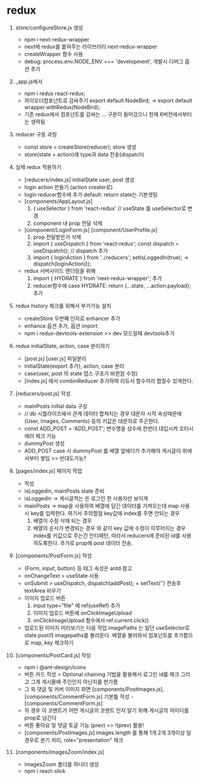 # redux
1. store/configureStore.js 생성
    - npm i next-redux-wrapper
    - next에 redux를 붙혀주는 라이브러리 next-redux-wrapper
    - createWrapper 함수 사용
    - debug: process.env.NODE_ENV === 'development', 개발시 디버그 옵션 추가

2. _app.js에서
    - npm i redux react-redux;
    - 하이오더컴포넌트로 감싸주기
    export default NodeBird; ->
    export default wrapper.withRedux(NodeBird);
    * 기존 redux에서 컴포넌트를 감싸는 <Provider store={store}> ... </Provider> 구문이 들어갔으니 현재 6버전에서부터는 생략됨 

3. reducer 구동 과정
    - const store = createStore(reducer); store 생성
    - store(state + action)에 type과 data 전송(dispatch)

4. 실제 redux 적용하기    
    - [reducers/index.js] initialState user, post 생성
    - login action 만들기 (action creater로)
    - login reducer함수에 추가 default: return state는 기본셋팅
    - [components/AppLayout.js] 
        1. { useSelector } from 'react-redux' // useState 를 useSelector로 변경
        2. component 내 prop 전달 삭제
    - [component/LoginForm.js] [component/UserProfile.js]
        1. prop 전달받은거 삭제
        2. import { useDispatch } from 'react-redux'; const dispatch = useDispatch(); // dispatch 추가
        3. import { loginAction } from '../reducers'; setIsLoggedIn(true); -> dispatch(loginAction());
    - redux 서버사이드 렌더링을 위해
        1. import { HYDRATE } from 'next-redux-wrapper'; 추가
        2. reducer함수에 
            case HYDRATE:
                return {...state, ...action.payload}; 추가

5. redux history 체크를 위해서 부가기능 설치
    - createStore 두번째 인자로 enhancer 추가
    - enhance 옵션 추가, 옵션 import
    - npm i redux-devtools-extension >> dev 모드일때 devtools추가

6. redux initialState, action, case 분리하기
    - [post.js] [user.js] 파일분리
    - initialState(export 추가), action, case 분리
    - case(user, post 의 state 뎁스 구조가 바뀐점 수정)
    - [index.js] 에서 combinReducer 추가하여 리듀서 함수끼리 합칠수 있게한다.

7. [reducers/post.js] 작성
    - mainPosts initial data 구성
    - // db 시퀄라이즈에서 관계 데이터 합쳐지는 경우 대문자 시작 속성때문에 (User, Images, Comments) 등의 키값은 대문자로 주곤한다.
    - const ADD_POST = 'ADD_POST'; 변수명을 상수에 한번더 대입시켜 오타시 에러 체크 가능
    - dummyPost 생성
    - ADD_POST case 시 dummyPost 를 배열 앞에다가 추가해야 게시글이 위에서부터 쌓임 >> 반대도가능?

8. [pages/index.js] 페이지 작업
    - <PostForm /> <PostCard /> 작성
    - isLoggedin, mainPosts state 준비
    - isLoggedin -> 게시글적는 <PostForm /> 은 로그인 한 사용자만 보이게
    - mainPosts -> map을 사용하여 배열에 담긴 데이터를 가져오는데 map 사용시 key를 입력한다. 여기서 주의할점 key값에 index를 주면 안되는 경우
        1. 배열이 수정 삭제 되는 경우
        2. 배열의 순서가 변경되는 경우
    와 같이 key 값에 수정이 이루어지는 경우 index를 키값으로 주는건 안티패턴,
    따라서 reducers에 준비된 id를 사용하도록한다. 추가로 prop에 post 데이터 전송.

9. [components/PostForm.js] 작성
    - {Form, input, button} 등 테그 속성은 antd 참고
    - onChangeText > useState 사용
    - onSubmit > useDispatch, dispatch(addPost); + setText('') 전송후 textArea 비우기
    - 이미지 업로드 버튼
        1. input type="file" 에 ref(useRef) 추가
        2. 이미지 업로드 버튼에 onClickImageUpload
        3. onClickImageUpload 함수에서  ref.current.click()
    - 업로드된 이미지 미리보기는 다음 작업 imagePaths 는 일단 useSelector로 state.post의 imagepaths를 불러온다. 배열을 불러와서 컴포넌트를 추가함으로 map, key 체크하기

9. [components/PostCard.js] 작성
    - npm i @ant-design/icons
    - 버튼 카드 작성 > Optional chaining 기법을 활용해서 로그인 id를 체크 그리고 그게 게시물에 주인인지 아닌지를 판가름
    - 그 외 댓글 및 커버 이미지 화면 [components/PostImages.js], [components/CommentForm.js] 기본틀 작성
    -[components/CommentForm.js]
    - 의 경우 이 코멘트가 어떤 게시글의 코맨트 인지 알기 위해 게시글의 아이디를  prop로 넘긴다
    - 버튼 좋아요 및 댓글 토글 기능 (prev) => !(prev) 활용!
    - [components/PostImages.js] images.length 를 통해 1개 2개 3개이상 일 경우로 분기 처리, role="presentation" 체크

10. [components/imagesZoom/index.js]
    - imagesZoom 폴더를 하나더 생성
    - npm i react-slick